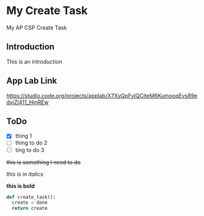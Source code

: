 # My Create Task
My AP CSP Create Task
## Introduction
This is an introduction

## App Lab Link
https://studio.code.org/projects/applab/X7XyQpFylQCiteM6KumooqEvs89edyiZI411_HjnREw

## ToDo 

- [x] thing 1
- [ ] thing to do 2
- [ ] ting to do 3

~~this is something I need to do~~

*this is in italics*

**this is bold**

```python
def create_task():
  create = done
  return create
  ```
